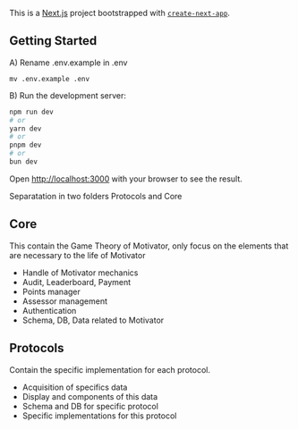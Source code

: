 This is a [Next.js](https://nextjs.org/) project bootstrapped with [`create-next-app`](https://github.com/vercel/next.js/tree/canary/packages/create-next-app).

## Getting Started

A) Rename .env.example in .env

```
mv .env.example .env
```

B) Run the development server:

```bash
npm run dev
# or
yarn dev
# or
pnpm dev
# or
bun dev
```

Open [http://localhost:3000](http://localhost:3000) with your browser to see the result.


Separatation in two folders Protocols and Core

## Core 
This contain the Game Theory of Motivator, only focus on the elements that are necessary to the life of Motivator
- Handle of Motivator mechanics
- Audit, Leaderboard, Payment
- Points manager
- Assessor management
- Authentication
- Schema, DB, Data related to Motivator 

## Protocols
Contain the specific implementation for each protocol. 
- Acquisition of specifics data
- Display and components of this data
- Schema and DB for specific protocol
- Specific implementations for this protocol
